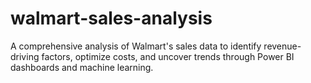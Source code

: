 # walmart-sales-analysis
A comprehensive analysis of Walmart's sales data to identify revenue-driving factors, optimize costs, and uncover trends through Power BI dashboards and machine learning.
